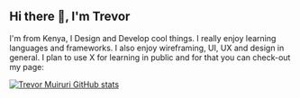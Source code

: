 ## Hi there 👋, I'm Trevor 

I'm from Kenya, I Design and Develop cool things. I really enjoy learning languages and frameworks. I also enjoy wireframing, UI, UX and design in general. I plan to use X for learning in public and for that you can check-out my page:


[![Trevor Muiruri GitHub stats](https://github-readme-stats.vercel.app/api?username=anuraghazra)](https://github.com/muiruritrevor/github-readme-stats)



